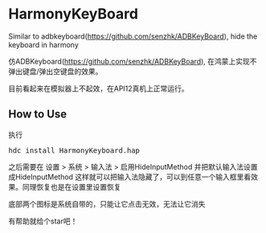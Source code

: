 # HarmonyKeyBoard
Similar to adbkeyboard(https://github.com/senzhk/ADBKeyBoard), hide the keyboard in harmony

仿ADBKeyboard(https://github.com/senzhk/ADBKeyBoard), 在鸿蒙上实现不弹出键盘/弹出空键盘的效果。

目前看起来在模拟器上不起效，在API12真机上正常运行。

How to Use
----------
执行
<pre>
hdc install HarmonyKeyboard.hap
</pre>

之后需要在 设置 > 系统 > 输入法 > 启用HideInputMethod 并把默认输入法设置成HideInputMethod
这样就可以把输入法隐藏了，可以到任意一个输入框里看效果。同理恢复也是在设置里设置恢复

底部两个图标是系统自带的，只能让它点击无效，无法让它消失

有帮助就给个star吧！
